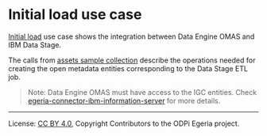 <!-- SPDX-License-Identifier: CC-BY-4.0 -->
<!-- Copyright Contributors to the ODPi Egeria project. -->

# Initial load use case

[Initial load](../samples/initial-load/data-stage) use case shows the integration between 
Data Engine OMAS and IBM Data Stage.

The calls from [assets sample collection](../samples/collections/DataEngine-asset_endpoints.postman_collection.json)
describe the operations needed for creating the open metadata entities corresponding to the Data Stage ETL job.

>Note: Data Engine OMAS must have access to the IGC entities. 
Check [egeria-connector-ibm-information-server](https://github.com/tcnt/egeria-connector-ibm-information-server#ibm-infosphere-information-server-connectors)
for more details.

----
License: [CC BY 4.0](https://creativecommons.org/licenses/by/4.0/),
Copyright Contributors to the ODPi Egeria project.